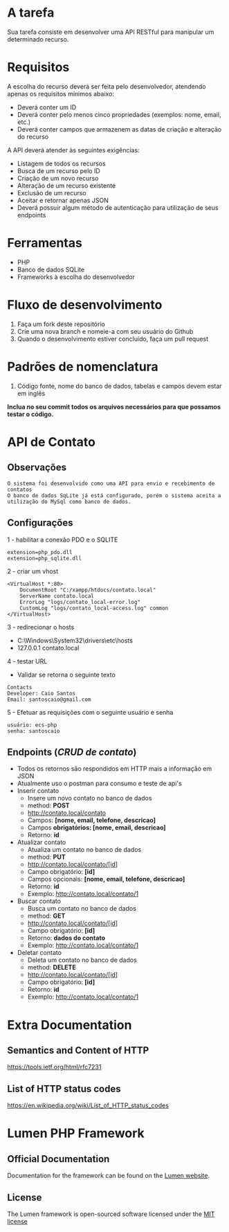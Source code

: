 # A tarefa
Sua tarefa consiste em desenvolver uma API RESTful para manipular um determinado recurso.

# Requisitos
A escolha do recurso deverá ser feita pelo desenvolvedor, atendendo apenas os requisitos mínimos abaixo:

* Deverá conter um ID
* Deverá conter pelo menos cinco propriedades (exemplos: nome, email, etc.)
* Deverá conter campos que armazenem as datas de criação e alteração do recurso

A API deverá atender às seguintes exigências:

* Listagem de todos os recursos
* Busca de um recurso pelo ID
* Criação de um novo recurso
* Alteração de um recurso existente
* Exclusão de um recurso
* Aceitar e retornar apenas JSON
* Deverá possuir algum método de autenticação para utilização de seus endpoints

# Ferramentas
* PHP
* Banco de dados SQLite
* Frameworks à escolha do desenvolvedor

# Fluxo de desenvolvimento
1. Faça um fork deste repositório
2. Crie uma nova branch e nomeie-a com seu usuário do Github
3. Quando o desenvolvimento estiver concluído, faça um pull request

# Padrões de nomenclatura
1. Código fonte, nome do banco de dados, tabelas e campos devem estar em inglês

**Inclua no seu commit todos os arquivos necessários para que possamos testar o código.**


# API de Contato

## Observações
```
O sistema foi desenvolvido como uma API para envio e recebimento de contatos
O banco de dados SqLite já está configurado, porém o sistema aceita a utilização do MySql como banco de dados.
```

## Configurações
1 - habilitar a conexão PDO e o SQLITE
```
extension=php_pdo.dll
extension=php_sqlite.dll
```
2 - criar um vhost
```
<VirtualHost *:80>
    DocumentRoot "C:/xampp/htdocs/contato.local"
    ServerName contato.local
    ErrorLog "logs/contato_local-error.log"
    CustomLog "logs/contato_local-access.log" common
</VirtualHost>
```
3 - redirecionar o hosts
* C:\Windows\System32\drivers\etc\hosts
* 127.0.0.1	contato.local
	
4 - testar URL
* Validar se retorna o seguinte texto
```
Contacts
Developer: Caio Santos
Email: santoscaio@gmail.com
```

5 - Efetuar as requisições com o seguinte usuário e senha
```
usuário: ecs-php
senha: santoscaio
```

## Endpoints (*CRUD de contato*)
- Todos os retornos são respondidos em HTTP mais a informação em JSON
- Atualmente uso o postman para consumo e teste de api's
- Inserir contato
    - Insere um novo contato no banco de dados
    - method: **POST**
    - http://contato.local/contato
    - Campos: **[nome, email, telefone, descricao]**
    - Campos **obrigatórios: [nome, email, descricao]**
    - Retorno: **id**
- Atualizar contato
    - Atualiza um contato no banco de dados
    - method: **PUT**
    - http://contato.local/contato/[id]
    - Campo obrigatório: **[id]**
    - Campos opcionais: **[nome, email, telefone, descricao]**
    - Retorno: **id**
    - Exemplo: http://contato.local/contato/1
- Buscar contato
    - Busca um contato no banco de dados
    - method: **GET**
    - http://contato.local/contato/[id]
    - Campo obrigatório: **[id]**
    - Retorno: **dados do contato**
    - Exemplo: http://contato.local/contato/1
- Deletar contato
    - Deleta um contato no banco de dados
    - method: **DELETE**
    - http://contato.local/contato/[id]
    - Campo obrigatório: **[id]**
    - Retorno: **id**
    - Exemplo: http://contato.local/contato/1

# Extra Documentation
## Semantics and Content of HTTP
https://tools.ietf.org/html/rfc7231

## List of HTTP status codes
https://en.wikipedia.org/wiki/List_of_HTTP_status_codes


# Lumen PHP Framework
## Official Documentation
Documentation for the framework can be found on the [Lumen website](http://lumen.laravel.com/docs).

## License
The Lumen framework is open-sourced software licensed under the [MIT license](http://opensource.org/licenses/MIT)
